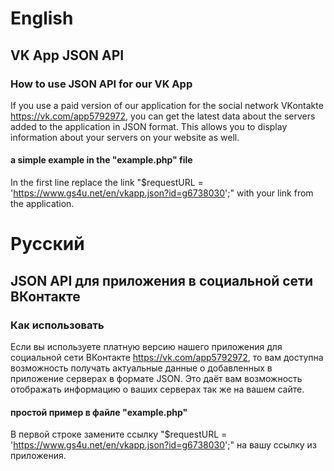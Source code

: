 # English
## VK App JSON API
### How to use JSON API for our VK App
If you use a paid version of our application for the social network VKontakte https://vk.com/app5792972, you can get the latest data about the servers added to the application in JSON format. This allows you to display information about your servers on your website as well.
#### a simple example in the "example.php" file
In the first line replace the link "$requestURL = 'https://www.gs4u.net/en/vkapp.json?id=g6738030';" with your link from the application.

# Русский
## JSON API для приложения в социальной сети ВКонтакте
### Как использовать
Если вы используете платную версию нашего приложения для социальной сети ВКонтакте https://vk.com/app5792972, то вам доступна возможность получать актуальные данные о добавленных в приложение серверах в формате JSON. Это даёт вам возможность отображать информацию о ваших серверах так же на вашем сайте.
#### простой пример в файле "example.php"
В первой строке замените ссылку "$requestURL = 'https://www.gs4u.net/en/vkapp.json?id=g6738030';" на вашу ссылку из приложения.